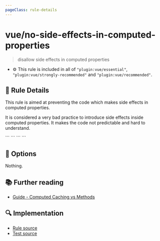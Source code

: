 ```yaml
---
pageClass: rule-details
---
```

# vue/no-side-effects-in-computed-properties
> disallow side effects in computed properties

- :gear: This rule is included in all of `"plugin:vue/essential"`, `"plugin:vue/strongly-recommended"` and `"plugin:vue/recommended"`.

## :book: Rule Details

This rule is aimed at preventing the code which makes side effects in computed properties.

It is considered a very bad practice to introduce side effects inside computed properties. It makes the code not predictable and hard to understand.

<eslint-code-block :rules="{'vue/no-side-effects-in-computed-properties': ['error']}">
```
<script>
/* ✓ GOOD */
export default {
  computed: {
    fullName () {
      return `${this.firstName} ${this.lastName}`
    },
    reversedArray () {
      return this.array.slice(0).reverse() // .slice makes a copy of the array, instead of mutating the orginal
    }
  }
}
</script>
```
</eslint-code-block>

<eslint-code-block :rules="{'vue/no-side-effects-in-computed-properties': ['error']}">
```
<script>
/* ✗ BAD */
export default {
  computed: {
    fullName () {
      this.firstName = 'lorem' // <- side effect
      return `${this.firstName} ${this.lastName}`
    },
    reversedArray () {
      return this.array.reverse() // <- side effect - orginal array is being mutated
    }
  }
}
</script>
```
</eslint-code-block>

## :wrench: Options

Nothing.

## :books: Further reading

- [Guide - Computed Caching vs Methods](https://vuejs.org/v2/guide/computed.html#Computed-Caching-vs-Methods)

## :mag: Implementation

- [Rule source](https://github.com/vuejs/eslint-plugin-vue/blob/master/lib/rules/no-side-effects-in-computed-properties.js)
- [Test source](https://github.com/vuejs/eslint-plugin-vue/blob/master/tests/lib/rules/no-side-effects-in-computed-properties.js)
